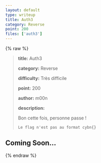 ```yaml
---
layout: default
type: writeup
title: Auth3
category: Reverse
point: 200
files: ['auth3']
---
```


{% raw %}
> **title:** Auth3
>
> **category:** Reverse
>
> **difficulty:** Très difficile
>
> **point:** 200
>
> **author:** m00n
>
> **description:**
>
> Bon cette fois, personne passe !  
>
> ``Le flag n'est pas au format cybn{}``
>
> 

## Coming Soon...

{% endraw %}

